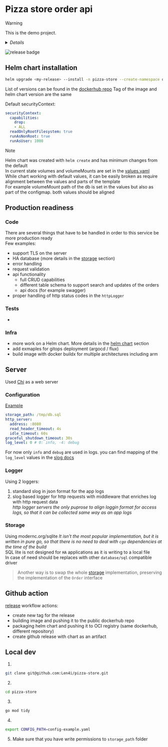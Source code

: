 # Pizza store order api
> [!Warning]
> This is the demo project.
><details>
>  <summary><i>Details</i></summary>
>
>1. Write a server  
>Should have the following endpoints:  
>`/order` ( POST )  
>`/health` ( GET ) (this is also a hint )  
>`/order` receives a POST with the body:
>   ```json
>   {
>       "pizza-type": "<margherita|pugliese|marinara>"
>       "size": "<personal|family>"
>       "amount": <int>
>   }
>   ```
>2. Write a Secure Dockerfile
>3. Write a CI pipeline
>
></details>

![release badge](https://github.com/Len4i/pizza-store/actions/workflows/release.yml/badge.svg?event=push)

## Helm chart installation
```bash
helm upgrade <my-release> --install -n pizza-store --create-namespace oci://registry-1.docker.io/len4i/pizza-store-helm --version <chart-version>
```
List of versions can be found in the [dockerhub repo](https://hub.docker.com/r/len4i/pizza-store-helm/tags)
Tag of the image and helm chart version are the same  

Default securityContext:
```yaml
securityContext:
  capabilities:
    drop:
    - ALL
  readOnlyRootFilesystem: true
  runAsNonRoot: true
  runAsUser: 1000
```
> [!NOTE]
> Helm chart was created with `helm create` and has minimum changes from the default  
> In current state volumes and volumeMounts are set in the [values.yaml](./helm-chart/values.yaml)  
> While chart working with default values, it can be easily broken as require alignment between the values and parts of the template  
> For example volumeMount path of the db is set in the values but also as part of the configmap. both values should be aligned


## Production readiness

### Code
There are several things that have to be handled in order to this service be more production ready  
Few examples: 
- support TLS on the server
- HA database (more details in the [storage](#storage) section)
- error handling
- request validation
- api functionality
    - full CRUD capabilities
    - different table schema to support search and updates of the orders
    - api docs (for example swagger)
- proper handling of http status codes in the `httpLogger`

### Tests
- 

### Infra
- more work on a Helm chart. More details in the [helm chart](#helm-chart-installation) section
- add exmaples for gitops deployment (argocd / flux)
- build image with docker buildx for multiple architectures including arm


## Server
Used [Chi](https://github.com/go-chi/chi) as a web server

### Configuration
[Example](./config-example.yaml)
```yaml
storage_path: /tmp/db.sql
http_server:
  address: :8080
  read_header_timeout: 4s
  idle_timeout: 60s
graceful_shutdown_timeout: 30s
log_level: 0 # 0: info, -4: debug
```
For now only `info` and `debug` are used in logs. you can find mapping of the `log_level` values in the [slog docs](https://pkg.go.dev/log/slog#Level)

### Logger
Using 2 loggers:
1. standard slog in json format for the app logs
2. slog based logger for http requests with middleware that enriches log with http request data  
_http logger servers the only puprose to align loggin format for access logs, so that it can be collected same way as an app logs_

### Storage
Using modernc.org/sqlite
_It isn't the most popular implementation, but it is written in pure go, so that there is no need to deal with `cgo` dependencies at the time of the build_  
SQL lite is not designed for `HA` applications as it is writing to a local file    
In case of need should be replaces with other `database/sql` compatible driver   
> Another way is to swap the whole [storage](./internal/storage/sqlite/sqlite.go) implementation, preserving the implementation of the `Order` interface  



## Github action
[release](.github/workflows/release.yaml) workflow actions:
- create new tag for the release
- building image and pushing it to the public dockerhub repo
- packaging helm chart and pushing it to OCI registry (same dockerhub, different repository)
- create github release with chart as an artifact



## Local dev
1. 
```bash
git clone git@github.com:Len4i/pizza-store.git
```
2. 
```bash
cd pizza-store
```
3. 
```bash
go mod tidy
```
4.
```bash
export CONFIG_PATH=config-example.yaml
```
5. Make sure that you have write permissions to `storage_path` folder
